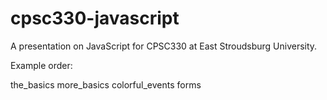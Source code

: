 # cpsc330-javascript

A presentation on JavaScript for CPSC330 at East Stroudsburg University.

Example order:

the_basics
more_basics
colorful_events
forms